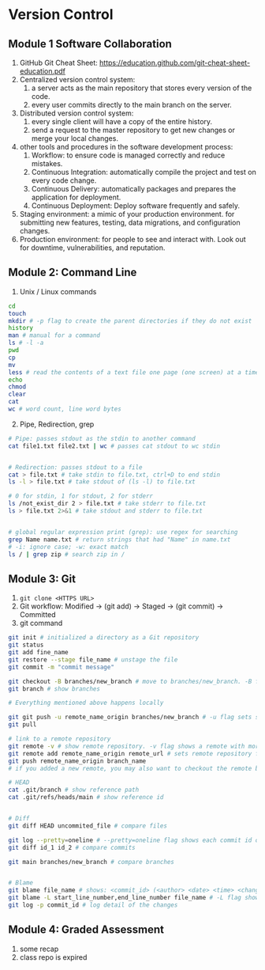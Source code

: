 # Version Control
## Module 1 Software Collaboration
1. GitHub Git Cheat Sheet: https://education.github.com/git-cheat-sheet-education.pdf
2. Centralized version control system:
    1. a server acts as the main repository that stores every version of the code.
    2. every user commits directly to the main branch on the server.
3. Distributed version control system: 
    1. every single client will have a copy of the entire history.
    2. send a request to the master repository to get new changes or merge your local changes.
4. other tools and procedures in the software development process:
    1. Workflow: to ensure code is managed correctly and reduce mistakes.
    2. Continuous Integration: automatically compile the project and test on every code change.
    3. Continuous Delivery: automatically packages and prepares the application for deployment.
    4. Continuous Deployment: Deploy software frequently and safely.
5. Staging environment: a mimic of your production environment. for submitting new features, testing, data migrations, and configuration changes.
6. Production environment: for people to see and interact with. Look out for downtime, vulnerabilities, and reputation.


## Module 2: Command Line
1. Unix / Linux commands
```bash
cd
touch
mkdir # -p flag to create the parent directories if they do not exist
history
man # manual for a command
ls # -l -a
pwd
cp
mv
less # read the contents of a text file one page (one screen) at a time
echo
chmod
clear
cat
wc # word count, line word bytes
```
2. Pipe, Redirection, grep
```bash
# Pipe: passes stdout as the stdin to another command
cat file1.txt file2.txt | wc # passes cat stdout to wc stdin


# Redirection: passes stdout to a file
cat > file.txt # take stdin to file.txt, ctrl+D to end stdin
ls -l > file.txt # take stdout of (ls -l) to file.txt

# 0 for stdin, 1 for stdout, 2 for stderr
ls /not_exist_dir 2 > file.txt # take stderr to file.txt
ls > file.txt 2>&1 # take stdout and stderr to file.txt


# global regular expression print (grep): use regex for searching
grep Name name.txt # return strings that had "Name" in name.txt
# -i: ignore case; -w: exact match
ls / | grep zip # search zip in /
```


## Module 3: Git
1. `git clone <HTTPS URL>`
2. Git workflow: Modified -> (git add) -> Staged -> (git commit) -> Committed
3. git command
```bash
git init # initialized a directory as a Git repository
git status
git add fine_name
git restore --stage file_name # unstage the file
git commit -m "commit message"

git checkout -B branches/new_branch # move to branches/new_branch. -B flag will create a branch if it doesn’t exist; otherwise, reset it.
git branch # show branches

# Everything mentioned above happens locally

git git push -u remote_name_origin branches/new_branch # -u flag sets source remote information for the branch you're pushing.
git pull

# link to a remote repository
git remote -v # show remote repository. -v flag shows a remote with more detail (more verbose)
git remote add remote_name_origin remote_url # sets remote repository for the current git
git push remote_name_origin branch_name
# if you added a new remote, you may also want to checkout the remote branch.

# HEAD
cat .git/branch # show reference path
cat .git/refs/heads/main # show reference id


# Diff
git diff HEAD uncommited_file # compare files

git log --pretty=oneline # --pretty=oneline flag shows each commit id on a separate line
git diff id_1 id_2 # compare commits

git main branches/new_branch # compare branches


# Blame
git blame file_name # shows: <commit_id> (<author> <date> <time> <changes_line_number>) <content>
git blame -L start_line_number,end_line_number file_name # -L flag shows content only between start to end lins.
git log -p commit_id # log detail of the changes
```


## Module 4: Graded Assessment
1. some recap
2. class repo is expired